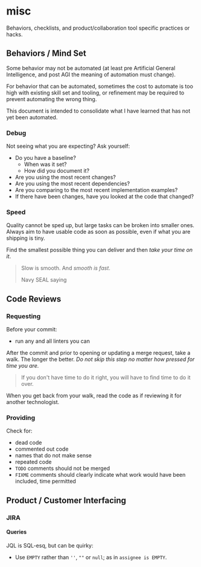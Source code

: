 # misc

Behaviors, checklists, and product/collaboration tool specific practices or hacks.

## Behaviors / Mind Set

Some behavior may not be automated (at least pre Artificial General Intelligence, and post AGI the meaning of automation must change). 

For behavior that can be automated, sometimes the cost to automate is too high with existing skill set and tooling, or refinement may be required to prevent automating the wrong thing.

This document is intended to consolidate what I have learned that has not yet been automated.

### Debug

Not seeing what you are expecting? Ask yourself:
- Do you have a baseline?
  - When was it set?
  - How did you document it?
- Are you using the most recent changes?
- Are you using the most recent dependencies?
- Are you comparing to the most recent implementation examples?
- If there have been changes, have you looked at the code that changed?


### Speed

Quality cannot be sped up, but large tasks can be broken into smaller ones. Always aim to have usable code as soon as possible, even if what you are shipping is tiny. 

Find the smallest possible thing you can deliver and then _take your time on it_. 

> Slow is smooth. And _smooth is fast_.
>
> Navy SEAL saying

## Code Reviews

### Requesting

Before your commit:
- run any and all linters you can

After the commit and prior to opening or updating a merge request, take a walk. The longer the better. _Do not skip this step no matter how pressed for time you are._ 

> If you don't have time to do it right, you will have to find time to do it over.

When you get back from your walk, read the code as if reviewing it for another technologist. 

### Providing

Check for:
- dead code
- commented out code
- names that do not make sense
- repeated code
- `TODO` comments should not be merged
- `FIXME` comments should clearly indicate what work would have been included, time permitted

## Product / Customer Interfacing

### JIRA

#### Queries

JQL is SQL-esq, but can be quirky:
- Use `EMPTY` rather than `''`, `""` or `null`; as in `assignee is EMPTY`.

